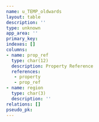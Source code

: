 ```yaml
---
name: u_TEMP_oldwards
layout: table
description: ''
type: unknown
app_area: ''
primary_key: 
indexes: []
columns:
- name: prop_ref
  type: char(12)
  description: Property Reference
  references:
   - property
   - prop_ref
- name: region
  type: char(3)
  description: ''
relations: []
pseudo_pk: 
---
```


